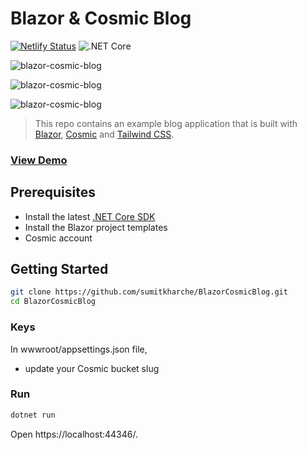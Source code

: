 # Blazor & Cosmic Blog


[![Netlify Status](https://api.netlify.com/api/v1/badges/6e1fadc6-6b4b-4ae8-b816-a4d425c162c2/deploy-status)](https://app.netlify.com/sites/blazor-cosmic-blog/deploys) ![.NET Core](https://github.com/sumitkharche/BlazorCosmicBlog/workflows/.NET%20Core/badge.svg)

![blazor-cosmic-blog](https://dev-to-uploads.s3.amazonaws.com/i/88waoghhxbz0cp5em82s.PNG "The home page of the blazor cosmic blog")

![blazor-cosmic-blog](https://dev-to-uploads.s3.amazonaws.com/i/8fqwgzg3yvh9p8pw8u4d.PNG "The post detail page of the blazor cosmic blog")

![blazor-cosmic-blog](https://dev-to-uploads.s3.amazonaws.com/i/tf6n6s5ygr1sytiue77x.PNG "The about page of the blazor cosmic blog")

> This repo contains an example blog application that is built with [Blazor](https://dotnet.microsoft.com/apps/aspnet/web-apps/blazor), [Cosmic](https://www.cosmicjs.com) and [Tailwind CSS](https://tailwindcss.com/).

### [View Demo](https://blazor-cosmic-blog.netlify.app/)

## Prerequisites
- Install the latest [.NET Core SDK](https://dotnet.microsoft.com/download)
- Install the Blazor project templates
- Cosmic account

## Getting Started
``` bash
git clone https://github.com/sumitkharche/BlazorCosmicBlog.git
cd BlazorCosmicBlog
```

### Keys
In wwwroot/appsettings.json file,
- update your Cosmic bucket slug

### Run
``` bash
dotnet run
```
Open https://localhost:44346/.
